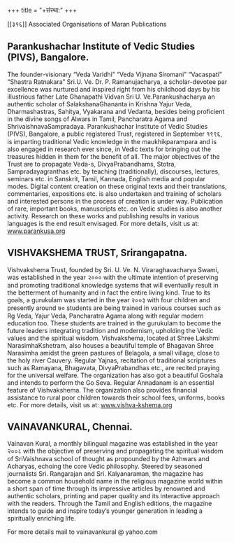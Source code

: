 +++
title = "+संस्था:"
+++

[[३१६]]
Associated Organisations of Maran Publications 

## Parankushachar Institute of Vedic Studies (PIVS), Bangalore. 

The founder-visionary “Veda Varidhi” “Veda Vijnana Siromani” “Vacaspati” “Shastra Ratnakara” Sri.U. Ve. Dr. P. Ramanujacharya, a scholar-devotee par excellence was nurtured and inspired right from his childhood days by his illustrious father Late Ghanapathi Vidvan Sri U. Ve.Parankushacharya an authentic scholar of SalakshanaGhananta in Krishna Yajur Veda, Dharmashastras, Sahitya, Vyakarana and Vedanta, besides being proficient in the divine songs of Alwars in Tamil, Pancharatra Agama and ShrivaishnavaSampradaya. Parankushachar Institute of Vedic Studies (PIVS), Bangalore, a public registered Trust, registered in September १९९६, is imparting traditional Vedic knowledge in the maukhikparampara and is also engaged in research ever since, in Vedic texts for bringing out the treasures hidden in them for the benefit of all. The major objectives of the Trust are to propagate Veda-s, DivyaPrabandhams, Stotra, Sampradayagranthas etc. by teaching (traditionally), discourses, lectures, seminars etc. in Sanskrit, Tamil, Kannada, English media and popular modes. Digital content creation on these original texts and their translations, commentaries, expositions etc. is also undertaken and training of scholars and interested persons in the process of creation is under way. Publication of rare, important books, manuscripts etc. on Vedic studies is also another activity. Research on these works and publishing results in various languages is the end result envisaged. For more details, visit us at: www.parankusa.org 

## VISHVAKSHEMA TRUST, Srirangapatna. 

Vishvakshema Trust, founded by Sri. U. Ve. N. Viraraghavacharya Swami, was established in the year २००० with the ultimate intention of preserving and promoting traditional knowledge systems that will eventually result in the betterment of humanity and in fact the entire living kind. True to its goals, a gurukulam was started in the year २००३ with four children and presently around ७० students are being trained in various courses such as Rg Veda, Yajur Veda, Pancharatra Agama along with regular modern education too. These students are trained in the gurukulam to become the future leaders integrating tradition and modernism, upholding the Vedic values and the spiritual wisdom. Vishvakshema, located at Shree Lakshmi NarasimhaKshetram, also houses a beautiful temple of Bhagavan Shree Narasimha amidst the green pastures of Belagola, a small village, close to the holy river Cauvery. Regular Yajnas, recitation of traditional scriptures such as Ramayana, Bhagavata, DivyaPrabandhas etc., are recited praying for the universal welfare. The organization has also got a beautiful Goshala and intends to perform the Go Seva. Regular Annadanam is an essential feature of Vishvakshema. The organization also provides financial assistance to rural poor children towards their school fees, uniforms, books etc. For more details, visit us at: www.vishva-kshema.org 

## VAINAVANKURAL, Chennai. 

Vainavan Kural, a monthly bilingual magazine was established in the year २००८ with the objective of preserving and propagating the spiritual wisdom of SriVaishnava school of thought as propounded by the Azhwars and Acharyas, echoing the core Vedic philosophy. Steered by seasoned journalists Sri. Rangarajan and Sri. Kalyanaraman, the magazine has become a common household name in the religious magazine world within a short span of time through its impressive articles by renowned and authentic scholars, printing and paper quality and its interactive approach with the readers. Through the Tamil and English editions, the magazine intends to guide and inspire today’s younger generation in leading a spiritually enriching life. 

For more details mail to vainavankural  @  yahoo.com
